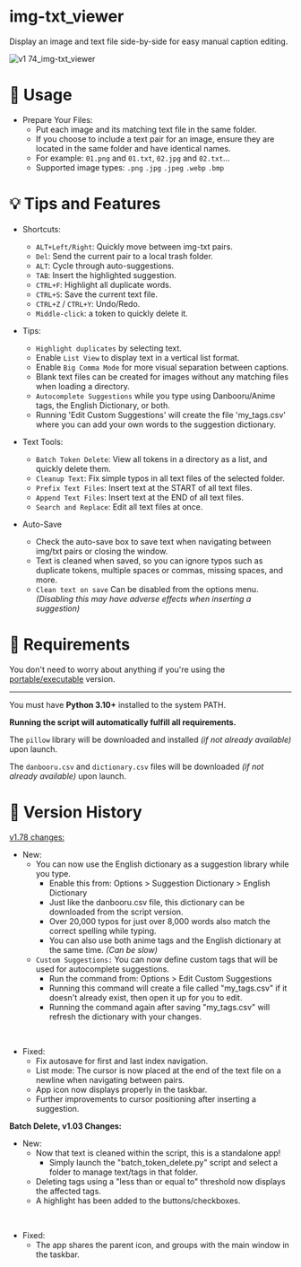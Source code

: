 # img-txt_viewer
Display an image and text file side-by-side for easy manual caption editing.

![v1 74_img-txt_viewer](https://github.com/Nenotriple/img-txt_viewer/assets/70049990/7949c61d-c507-4dd2-934c-906feef3b9fe)

# 📝 Usage

- Prepare Your Files:
  - Put each image and its matching text file in the same folder.
  - If you choose to include a text pair for an image, ensure they are located in the same folder and have identical names.
  - For example: `01.png` and `01.txt`, `02.jpg` and `02.txt`...
  - Supported image types: `.png` `.jpg` `.jpeg` `.webp` `.bmp`


# 💡 Tips and Features

- Shortcuts:
  - `ALT+Left/Right`: Quickly move between img-txt pairs.
  - `Del`: Send the current pair to a local trash folder.
  - `ALT`: Cycle through auto-suggestions.
  - `TAB`: Insert the highlighted suggestion.
  - `CTRL+F`: Highlight all duplicate words. 
  - `CTRL+S`: Save the current text file.
  - `CTRL+Z` / `CTRL+Y`: Undo/Redo.
  - `Middle-click`: a token to quickly delete it.

- Tips:
  - `Highlight duplicates` by selecting text.
  - Enable `List View` to display text in a vertical list format.
  - Enable `Big Comma Mode` for more visual separation between captions.
  - Blank text files can be created for images without any matching files when loading a directory.
  - `Autocomplete Suggestions` while you type using Danbooru/Anime tags, the English Dictionary, or both. 
  - Running 'Edit Custom Suggestions' will create the file 'my_tags.csv' where you can add your own words to the suggestion dictionary.

- Text Tools:
  - `Batch Token Delete`: View all tokens in a directory as a list, and quickly delete them.
  - `Cleanup Text`: Fix simple typos in all text files of the selected folder.
  - `Prefix Text Files`: Insert text at the START of all text files.
  - `Append Text Files`: Insert text at the END of all text files.
  - `Search and Replace`: Edit all text files at once.

 - Auto-Save
   - Check the auto-save box to save text when navigating between img/txt pairs or closing the window.
   - Text is cleaned when saved, so you can ignore typos such as duplicate tokens, multiple spaces or commas, missing spaces, and more.
   - `Clean text on save` Can be disabled from the options menu. *(Disabling this may have adverse effects when inserting a suggestion)*

# 🚩 Requirements

You don't need to worry about anything if you're using the [portable/executable](https://github.com/Nenotriple/img-txt_viewer/releases?q=executable&expanded=true) version.

___

You must have **Python 3.10+** installed to the system PATH.

**Running the script will automatically fulfill all requirements.**

The `pillow` library will be downloaded and installed *(if not already available)* upon launch.

The `danbooru.csv` and `dictionary.csv` files will be downloaded *(if not already available)* upon launch.

# 📜 Version History

[v1.78 changes:](https://github.com/Nenotriple/img-txt_viewer/releases/tag/v1.78)
  - New:
    - You can now use the English dictionary as a suggestion library while you type.
      - Enable this from: Options > Suggestion Dictionary > English Dictionary
      - Just like the danbooru.csv file, this dictionary can be downloaded from the script version.
      - Over 20,000 typos for just over 8,000 words also match the correct spelling while typing.
      - You can also use both anime tags and the English dictionary at the same time. _(Can be slow)_
    - `Custom Suggestions:` You can now define custom tags that will be used for autocomplete suggestions.
      - Run the command from: Options > Edit Custom Suggestions
      - Running this command will create a file called "my_tags.csv" if it doesn't already exist, then open it up for you to edit.
      - Running the command again after saving "my_tags.csv" will refresh the dictionary with your changes.

<br>

  - Fixed:
    - Fix autosave for first and last index navigation.
    - List mode: The cursor is now placed at the end of the text file on a newline when navigating between pairs.
    - App icon now displays properly in the taskbar.
    - Further improvements to cursor positioning after inserting a suggestion.

**Batch Delete, v1.03 Changes:**

  - New:
    - Now that text is cleaned within the script, this is a standalone app!
      - Simply launch the "batch_token_delete.py" script and select a folder to manage text/tags in that folder.
    - Deleting tags using a "less than or equal to" threshold now displays the affected tags.
    - A highlight has been added to the buttons/checkboxes.

<br>

  - Fixed:
    - The app shares the parent icon, and groups with the main window in the taskbar.
